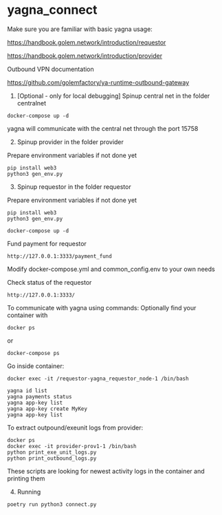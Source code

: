 # yagna_connect


Make sure you are familiar with basic yagna usage:

https://handbook.golem.network/introduction/requestor

https://handbook.golem.network/introduction/provider

Outbound VPN documentation

https://github.com/golemfactory/ya-runtime-outbound-gateway


1. [Optional - only for local debugging] Spinup central net in the folder centralnet

```
docker-compose up -d
```

yagna will communicate with the central net through the port 15758

2. Spinup provider in the folder provider

Prepare environment variables if not done yet
```
pip install web3
python3 gen_env.py
```

3. Spinup requestor in the folder requestor

Prepare environment variables if not done yet
```
pip install web3
python3 gen_env.py
```

```
docker-compose up -d
```

Fund payment for requestor
```
http://127.0.0.1:3333/payment_fund
```

Modify docker-compose.yml and common_config.env to your own needs

Check status of the requestor
```
http://127.0.0.1:3333/
```


To communicate with yagna using commands:
Optionally find your container with 
```
docker ps
```
or
```
docker-compose ps
```

Go inside container:
```
docker exec -it /requestor-yagna_requestor_node-1 /bin/bash
```
```
yagna id list
yagna payments status
yagna app-key list
yagna app-key create MyKey
yagna app-key list
```

To extract outpound/exeunit logs from provider:

```
docker ps
docker exec -it provider-prov1-1 /bin/bash
python print_exe_unit_logs.py
python print_outbound_logs.py
```

These scripts are looking for newest activity logs in the container and printing them

4. Running

```poetry run python3 connect.py```

